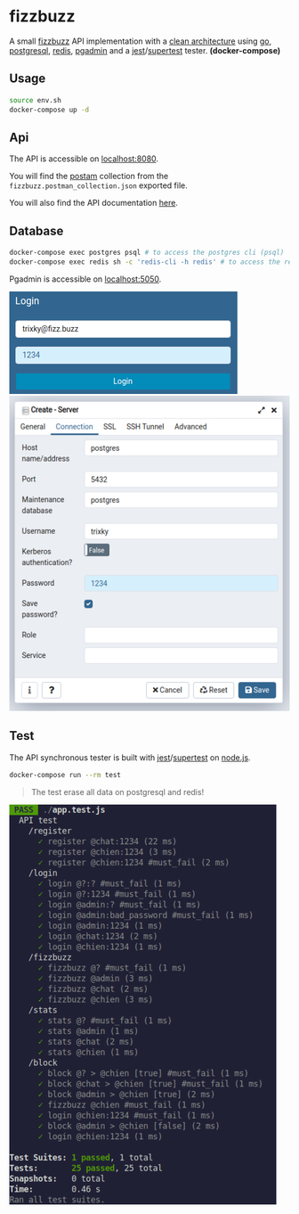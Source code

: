 # fizzbuzz

A small [fizzbuzz](https://en.wikipedia.org/wiki/Fizz_buzz) API implementation with a [clean architecture](https://medium.com/perry-street-software-engineering/clean-api-architecture-2b57074084d5) using [go](https://golang.org/), [postgresql](https://www.postgresql.org/), [redis](https://redis.io/), [pgadmin](https://www.pgadmin.org/) and a [jest](https://jestjs.io/)/[supertest](https://www.npmjs.com/package/supertest) tester. **(docker-compose)**

## Usage

```bash
source env.sh
docker-compose up -d
```

## Api

The API is accessible on [localhost:8080](http://localhost:8080/).

You will find the [postam](https://www.postman.com/) collection from the `fizzbuzz.postman_collection.json` exported file.

You will also find the API documentation [here](https://github.com/trixky/fizzbuzz/blob/main/server/README.md).

## Database

```bash
docker-compose exec postgres psql # to access the postgres cli (psql)
docker-compose exec redis sh -c 'redis-cli -h redis' # to access the redis cli
```

Pgadmin is accessible on [localhost:5050](http://localhost:5050/).

![screenshot](https://raw.githubusercontent.com/trixky/fizzbuzz/main/demo/pgadmin_login.png)
![screenshot](https://raw.githubusercontent.com/trixky/fizzbuzz/main/demo/pgadmin_connection.png)

## Test

The API synchronous tester is built with [jest](https://jestjs.io/)/[supertest](https://www.npmjs.com/package/supertest) on [node.js](https://nodejs.org/).

```bash
docker-compose run --rm test
```

> The test erase all data on postgresql and redis!

![screenshot](https://raw.githubusercontent.com/trixky/fizzbuzz/main/demo/test.png)
